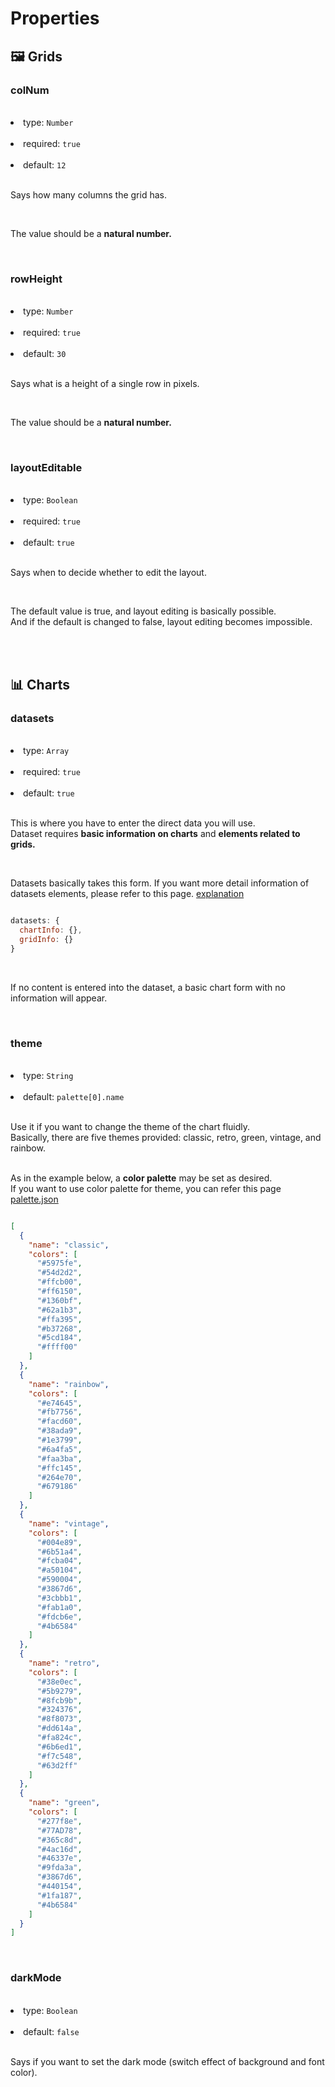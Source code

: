 # Properties

## 🖼 Grids

### colNum

<br>

<li>type:  <code>Number</code></li>

<br>

<li>required: <code>true</code></li>

<br>

<li>default: <code>12</code></li>


<br>

Says how many columns the grid has.

<br>

The value should be a <strong>natural number.</strong>

<br>

### rowHeight

<br>


<li>type:  <code>Number</code></li>

<br>

<li>required: <code>true</code></li>

<br>

<li>default: <code>30</code></li>


<br>

Says what is a height of a single row in pixels.

<br>

The value should be a <strong>natural number.</strong>

<br>

### layoutEditable

<br>


<li>type:  <code>Boolean</code></li>

<br>


<li>required: <code>true</code></li>

<br>


<li>default: <code>true</code></li>


<br>

Says when to decide whether to edit the layout.

<br>

The default value is true, and layout editing is basically possible. <br>
And if the default is changed to false, layout editing becomes impossible.

<br>
<br>

## 📊 Charts

### datasets

<br>


<li>type:  <code>Array</code></li>

<br>


<li>required: <code>true</code></li>

<br>


<li>default: <code>true</code></li>


<br>

This is where you have to enter the direct data you will use. <br>
Dataset requires <strong>basic information on charts</strong> and <strong>elements related to grids.</strong>


<br>

Datasets basically takes this form. If you want more detail information of datasets elements, 
please refer to this page. [explanation](/explanation)

```javascript

datasets: {
  chartInfo: {},
  gridInfo: {}
}

```

<br>

If no content is entered into the dataset, a basic chart form with no information will appear.


<br>

### theme

<br>


<li>type:  <code>String</code></li>

<br>

<li>default: <code>palette[0].name</code></li>


<br>

Use it if you want to change the theme of the chart fluidly.<br>
Basically, there are five themes provided: classic, retro, green, vintage, and rainbow.<br>
<br>

As in the example below, a <strong>color palette</strong> may be set as desired.
<br>
If you want to use color palette for theme, you can refer this page [palette.json](https://github.com/medistream-team/vuetiful-board/blob/master/src/assets/palette.json)

```json

[
  {
    "name": "classic",
    "colors": [
      "#5975fe",
      "#54d2d2",
      "#ffcb00",
      "#ff6150",
      "#1360bf",
      "#62a1b3",
      "#ffa395",
      "#b37268",
      "#5cd184",
      "#ffff00"
    ]
  },
  {
    "name": "rainbow",
    "colors": [
      "#e74645",
      "#fb7756",
      "#facd60",
      "#38ada9",
      "#1e3799",
      "#6a4fa5",
      "#faa3ba",
      "#ffc145",
      "#264e70",
      "#679186"
    ]
  },
  {
    "name": "vintage",
    "colors": [
      "#004e89",
      "#6b51a4",
      "#fcba04",
      "#a50104",
      "#590004",
      "#3867d6",
      "#3cbbb1",
      "#fab1a0",
      "#fdcb6e",
      "#4b6584"
    ]
  },
  {
    "name": "retro",
    "colors": [
      "#38e0ec",
      "#5b9279",
      "#8fcb9b",
      "#324376",
      "#8f8073",
      "#dd614a",
      "#fa824c",
      "#6b6ed1",
      "#f7c548",
      "#63d2ff"
    ]
  },
  {
    "name": "green",
    "colors": [
      "#277f8e",
      "#77AD78",
      "#365c8d",
      "#4ac16d",
      "#46337e",
      "#9fda3a",
      "#3867d6",
      "#440154",
      "#1fa187",
      "#4b6584"
    ]
  }
]

```

<!--테마 관련 예시 문서 첨부하기-->


<!-- <li>required: <code>true</code></li>

<br> -->


<br>

### darkMode

<br>


<li>type:  <code>Boolean</code></li>

<br>


<!-- <li>required: <code>true</code></li>

<br> -->


<li>default: <code>false</code></li>


<br>

Says if you want to set the dark mode (switch effect of background and font color).